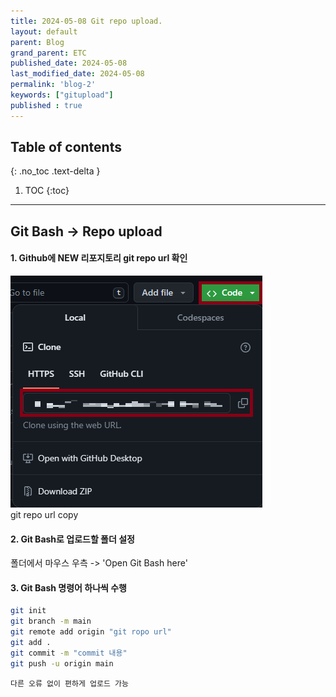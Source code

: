 ```yaml
---
title: 2024-05-08 Git repo upload.
layout: default
parent: Blog
grand_parent: ETC
published_date: 2024-05-08
last_modified_date: 2024-05-08
permalink: 'blog-2'
keywords: ["gitupload"]
published : true
---
```

## Table of contents
{: .no_toc .text-delta }

1. TOC
{:toc}
---
## Git Bash -> Repo upload

#### 1. Github에 NEW 리포지토리 git repo url 확인

![docs](/img/blog-2.1.png)<br>
git repo url copy<br>

#### 2. Git Bash로 업로드할 폴더 설정

폴더에서 마우스 우측 -> 'Open Git Bash here'<br>

#### 3. Git Bash 명령어 하나씩 수행
```bash
git init
git branch -m main
git remote add origin "git ropo url"
git add .
git commit -m "commit 내용"
git push -u origin main
```

`다른 오류 없이 편하게 업로드 가능`
